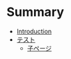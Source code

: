 # Summary

* [Introduction](README.md)
* [テスト](test/README.md)
  * [子ページ](test/Troubleshooting/README.md)
